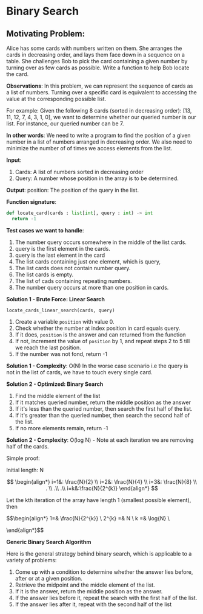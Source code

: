 # Binary Search 

## Motivating Problem: 
Alice has some cards with numbers written on them. She arranges the cards in decreasing order, and lays them face down in a sequence on a table. She challenges Bob to pick the card containing a given number by turning over as few cards as possible. Write a function to help Bob locate the card. 

**Observations**: In this problem, we can represent the sequence of cards as a list of numbers. Turning over a specific card is equivalent to accessing the value at the corresponding possible list.

For example: Given the following 8 cards (sorted in decreasing order): [13, 11, 12, 7, 4, 3, 1, 0], we want to determine whether our queried number is our list. For instance, our queried number can be 7.

**In other words**: We need to write a program to find the position of a given number in a list of numbers arranged in decreasing order. We also need to minimize the number of of times we access elements from the list.

**Input**: 
1. Cards: A list of numbers sorted in decreasing order
2. Query: A number whose position in the array is to be determined.

**Output**: position: The position of the query in the list. 

**Function signature**:
```Python
def locate_card(cards : list[int], query : int) -> int
  return -1
```

**Test cases we want to handle**:
1. The number query occurs somewhere in the middle of the list cards.
2. query is the first element in the cards.
3. query is the last element in the card
4. The list cards containing just one element, which is query,
5. The list cards does not contain number query.
6. The list cards is empty.
7. The list of cads containing repeating numbers.
8. The number query occurs at more than one position in cards. 

**Solution 1 - Brute Force: Linear Search**

`locate_cards_linear_search(cards, query)`
1. Create a variable `position` with value 0.
2. Check whether the number at index position in card equals query.
3. If it does, `position` is the answer and can returned from the function
4. If not, increment the value of `position` by 1, and repeat steps 2 to 5 till we reach the last position.
5. If the number was not fond, return -1

**Solution 1 - Complexity**: O(N) In the worse case scenario i.e the query is not in the list of cards, we have to touch every single card.

**Solution 2 - Optimized: Binary Search**
1. Find the middle element of the list
2. If it matches queried number, return the middle position as the answer
3. If it's less than the queried number, then search the first half of the list.
4. If it's greater than the queried number, then search the second half of the list.
5. If no more elements remain, return -1

**Solution 2 - Complexity**: O(log N) - Note at each iteration we are removing half of the cards.

Simple proof:

Initial length: N

$$
\begin{align*}
    i=1&: \frac{N}{2} \\
    i=2&: \frac{N}{4} \\
    i=3&: \frac{N}{8} \\
    . \\
    .\\
    .\\
    i=k&:\frac{N}{2^{k}}
\end{align*}
$$

Let the kth iteration of the array have length 1 (smallest possible element), then

$$\begin{align*}
    1=& \frac{N}{2^{k}}  \\
    2^{k} =& N \\
     k =& \log{N} \\
    
\end{align*}$$

**Generic Binary Search Algorithm**

Here is the general strategy behind binary search, which is applicable to a variety of problems:

1. Come up with a condition to determine whether the answer lies before, after or at a given position.
2. Retrieve the midpoint and the middle element of the list.
3. If it is the answer, return the middle position as the answer.
4. If the answer lies before it, repeat the search with the first half of the list.
5. If the answer lies after it, repeat with the second half of the list
